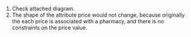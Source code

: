 1. Check attached diagram.
2. The shape of the attribute price would not change, because originally the each price is associated with a pharmacy, and there is no constraints on the price value.